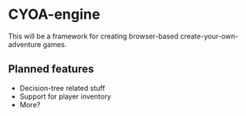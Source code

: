 # CYOA-engine
This will be a framework for creating browser-based create-your-own-adventure games.

## Planned features
 - Decision-tree related stuff
 - Support for player inventory
 - More?
